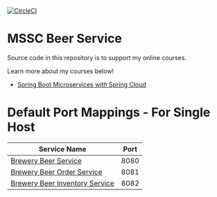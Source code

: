 [![CircleCI](https://dl.circleci.com/status-badge/img/gh/oktaykara14/mssc-beer-service/tree/java17.svg?style=svg)](https://dl.circleci.com/status-badge/redirect/gh/oktaykara14/mssc-beer-service/tree/java17)
# MSSC Beer Service

Source code in this repository is to support my online courses.

Learn more about my courses below!
* [Spring Boot Microservices with Spring Cloud](https://www.udemy.com/spring-boot-microservices-with-spring-cloud-beginner-to-guru/?couponCode=GIT_HUB2)

# Default Port Mappings - For Single Host
| Service Name                                                                                 | Port | 
|----------------------------------------------------------------------------------------------| -----|
| [Brewery Beer Service](https://github.com/oktaykara14/mssc-beer-service)                     | 8080 |
| [Brewery Beer Order Service](https://github.com/oktaykara14/mssc-beer-order-service)         | 8081 |
| [Brewery Beer Inventory Service](https://github.com/oktaykara14/mssc-beer-inventory-service) | 8082 |